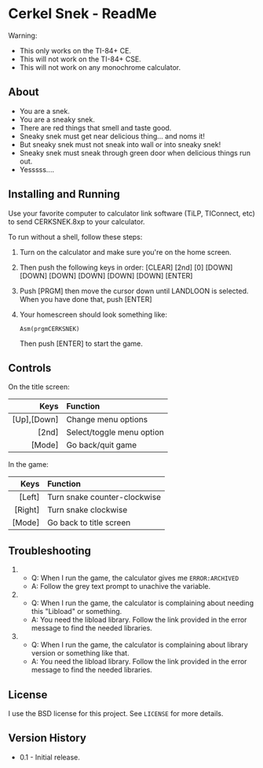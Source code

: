 Cerkel Snek - ReadMe
====================
Warning:
* This only works on the TI-84+ CE.
* This will not work on the TI-84+ CSE.
* This will not work on any monochrome calculator.

About
-----

* You are a snek.
* You are a sneaky snek.
* There are red things that smell and taste good.
* Sneaky snek must get near delicious thing... and noms it!
* But sneaky snek must not sneak into wall or into sneaky snek!
* Sneaky snek must sneak through green door when delicious things run out.
* Yesssss....

Installing and Running
----------------------

Use your favorite computer to calculator link software (TiLP, TIConnect, etc)
to send CERKSNEK.8xp to your calculator.

To run without a shell, follow these steps:
1. Turn on the calculator and make sure you're on the home screen.
2. Then push the following keys in order:
   [CLEAR] [2nd] [0] [DOWN] [DOWN] [DOWN] [DOWN] [DOWN] [DOWN] [ENTER]
3. Push [PRGM] then move the cursor down until LANDLOON is selected.
   When you have done that, push [ENTER]
4. Your homescreen should look something like:

   `Asm(prgmCERKSNEK)`

   Then push [ENTER] to start the game.

Controls
--------
On the title screen:

|   Keys      |  Function                 |
|------------:|:--------------------------|
|[Up],[Down]  | Change menu options       |
|[2nd]        | Select/toggle menu option |
|[Mode]       | Go back/quit game         |

In the game:
   
|   Keys   |  Function                    |
|---------:|:-----------------------------|
|[Left]    | Turn snake counter-clockwise |
|[Right]   | Turn snake clockwise         |
|[Mode]    | Go back to title screen      |

Troubleshooting
---------------
1. * Q: When I run the game, the calculator gives me `ERROR:ARCHIVED`
   * A: Follow the grey text prompt to unachive the variable.

2. * Q: When I run the game, the calculator is complaining
        about needing this "Libload" or something.
   * A: You need the libload library. Follow the link provided in the
        error message to find the needed libraries.
		
3. * Q: When I run the game, the calculator is complaining about
        library version or something like that.
   * A: You need the libload library. Follow the link provided in the
        error message to find the needed libraries.

License
-------
I use the BSD license for this project. See `LICENSE` for more details.

Version History
---------------
* 0.1 - Initial release.
   
   
   
